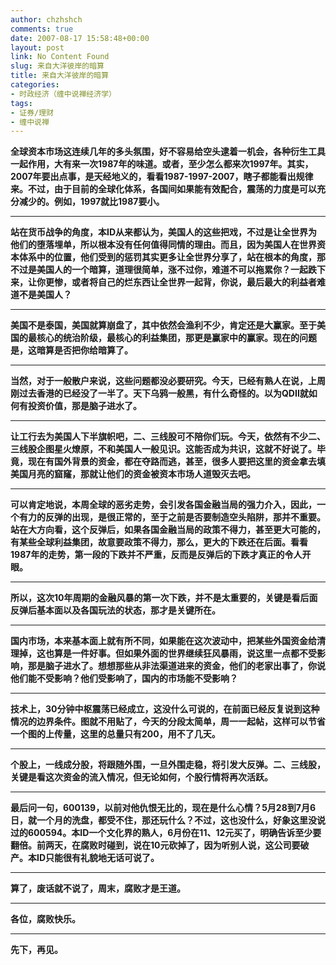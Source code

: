 ```yaml
---
author: chzhshch
comments: true
date: 2007-08-17 15:58:48+00:00
layout: post
link: No Content Found
slug: 来自大洋彼岸的暗算
title: 来自大洋彼岸的暗算
categories:
- 时政经济（缠中说禅经济学）
tags:
- 证券/理财
- 缠中说禅
---
```


			

**全球资本市场这连续几年的多头氛围，好不容易给空头逮着一机会，各种衍生工具一起作用，大有来一次1987年的味道。或者，至少怎么都来次1997年。其实，2007年要出点事，是天经地义的，看看1987-1997-2007，瞎子都能看出规律来。不过，由于目前的全球化体系，各国间如果能有效配合，震荡的力度是可以充分减少的。例如，1997就比1987要小。**

** **

**站在货币战争的角度，本ID从来都认为，美国人的这些把戏，不过是让全世界为他们的堕落埋单，所以根本没有任何值得同情的理由。而且，因为美国人在世界资本体系中的位置，他们受到的惩罚其实更多让全世界分享了，站在根本的角度，那不过是美国人的一个暗算，道理很简单，涨不过你，难道不可以拖累你？一起跌下来，让你更惨，或者将自己的烂东西让全世界一起背，你说，最后最大的利益者难道不是美国人？**

** **

**美国不是泰国，美国就算崩盘了，其中依然会渔利不少，肯定还是大赢家。至于美国的最核心的统治阶级，最核心的利益集团，那更是赢家中的赢家。现在的问题是，这暗算是否把你给暗算了。**

** **

**当然，对于一般散户来说，这些问题都没必要研究。今天，已经有熟人在说，上周刚过去香港的已经没了一半了。天下乌鸦一般黑，有什么奇怪的。以为QDII就如何有投资价值，那是脑子进水了。**

** **

**让工行去为美国人下半旗帜吧，二、三线股可不陪你们玩。今天，依然有不少二、三线股企图星火燎原，不和美国人一般见识。这能否成为共识，这就不好说了。毕竟，现在有国外背景的资金，都在夺路而逃，甚至，很多人要把这里的资金拿去填美国月亮的窟窿，那就让他们的资金被资本市场人道毁灭去吧。**

** **

**可以肯定地说，本周全球的恶劣走势，会引发各国金融当局的强力介入，因此，一个有力的反弹的出现，是很正常的，至于之前是否要制造空头陷阱，那并不重要。站在大方向看，这个反弹后，如果各国金融当局的政策不得力，甚至更大可能的，有某些全球利益集团，故意要政策不得力，那么，更大的下跌还在后面。看看1987年的走势，第一段的下跌并不严重，反而是反弹后的下跌才真正的令人开眼。**

** **

**所以，这次10年周期的金融风暴的第一次下跌，并不是太重要的，关键是看后面反弹后基本面以及各国玩法的状态，那才是关键所在。**

** **

**国内市场，本来基本面上就有所不同，如果能在这次波动中，把某些外国资金给清理掉，这也算是一件好事。但如果外面的世界继续狂风暴雨，说这里一点都不受影响，那是脑子进水了。想想那些从非法渠道进来的资金，他们的老家出事了，你说他们能不受影响？他们受影响了，国内的市场能不受影响？**

** **

**技术上，30分钟中枢震荡已经成立，这没什么可说的，在前面已经反复说到这种情况的边界条件。图就不用贴了，今天的分段太简单，周一一起帖，这样可以节省一个图的上传量，这里的总量只有200，用不了几天。**

** **

**个股上，一线成分股，将跟随外围，一旦外围走稳，将引发大反弹。二、三线股，关键是看这次资金的流入情况，但无论如何，个股行情将再次活跃。**

** **

**最后问一句，600139，以前对他仇恨无比的，现在是什么心情？5月28到7月6日，就一个月的洗盘，都受不住，那还玩什么？不过，这也没什么，好象这里没说过的600594。本ID一个文化界的熟人，6月份在11、12元买了，明确告诉至少要翻倍。前两天，在腐败时碰到，说在10元砍掉了，因为听别人说，这公司要破产。本ID只能很有礼貌地无话可说了。**

** **

**算了，废话就不说了，周末，腐败才是王道。**

** **

**各位，腐败快乐。**

** **

**先下，再见。**
